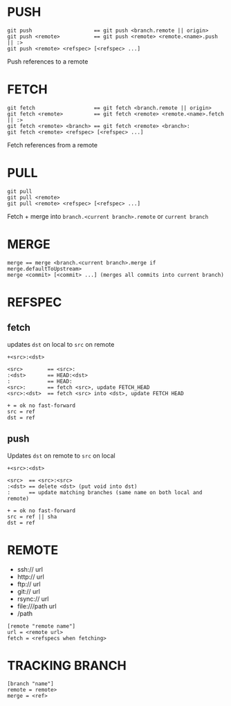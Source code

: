 # PUSH
```
git push                    == git push <branch.remote || origin>
git push <remote>           == git push <remote> <remote.<name>.push || :>
git push <remote> <refspec> [<refspec> ...]
```
Push references to a remote

# FETCH
```
git fetch                   == git fetch <branch.remote || origin>
git fetch <remote>          == git fetch <remote> <remote.<name>.fetch || :>
git fetch <remote> <branch> == git fetch <remote> <branch>:
git fetch <remote> <refspec> [<refspec> ...]
```
Fetch references from a remote

# PULL
```
git pull
git pull <remote>
git pull <remote> <refspec> [<refspec> ...]
```
Fetch + merge into ```branch.<current branch>.remote``` or ```current branch```

# MERGE
```
merge == merge <branch.<current branch>.merge if merge.defaultToUpstream>
merge <commit> [<commit> ...] (merges all commits into current branch)
```

# REFSPEC
## fetch
updates ```dst``` on local to ```src``` on remote

```
+<src>:<dst>

<src>        == <src>:
:<dst>       == HEAD:<dst>
:            == HEAD:
<src>:       == fetch <src>, update FETCH_HEAD
<src>:<dst>  == fetch <src> into <dst>, update FETCH HEAD

+ = ok no fast-forward
src = ref
dst = ref
```

## push
Updates ```dst``` on remote to ```src``` on local

```
+<src>:<dst>

<src>  == <src>:<src>
:<dst> == delete <dst> (put void into dst)
:      == update matching branches (same name on both local and remote)

+ = ok no fast-forward
src = ref || sha
dst = ref
```

# REMOTE
* ssh:// url
* http:// url
* ftp:// url
* git:// url
* rsync:// url
* file:///path url
* /path
```
[remote "remote name"]
url = <remote url>
fetch = <refspecs when fetching>
```

# TRACKING BRANCH
```
[branch "name"]
remote = remote>
merge = <ref>
```
